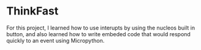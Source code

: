 # ThinkFast
For this project, I learned how to use interupts by using the nucleos built in button, and also learned how to write embeded code that would respond quickly to an event using Micropython.
